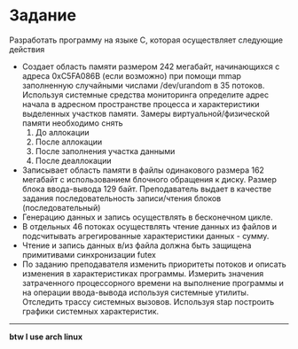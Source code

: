 # Задание
Разработать программу на языке С, которая осуществляет следующие действия
 - Создает область памяти размером 242 мегабайт, начинающихся с адреса 0xC5FA086B (если возможно) при помощи mmap заполненную случайными числами /dev/urandom в 35 потоков. Используя системные средства мониторинга определите адрес начала в адресном пространстве процесса и характеристики выделенных участков памяти. Замеры виртуальной/физической памяти необходимо снять
    1. До аллокации
    2. После аллокации
    3. После заполнения участка данными
    4. После деаллокации
- Записывает область памяти в файлы одинакового размера 162 мегабайт с использованием блочного обращения к диску. Размер блока ввода-вывода 129 байт. Преподаватель выдает в качестве задания последовательность записи/чтения блоков (последовательный)
- Генерацию данных и запись осуществлять в бесконечном цикле.
- В отдельных 46 потоках осуществлять чтение данных из файлов и подсчитывать агрегированные характеристики данных - сумму.
- Чтение и запись данных в/из файла должна быть защищена примитивами синхронизации futex
- По заданию преподавателя изменить приоритеты потоков и описать изменения в характеристиках программы.
Измерить значения затраченного процессорного времени на выполнение программы и на операции ввода-вывода используя системные утилиты.
Отследить трассу системных вызовов. 
Используя stap построить графики системных характеристик.
---
**btw I use arch linux**
